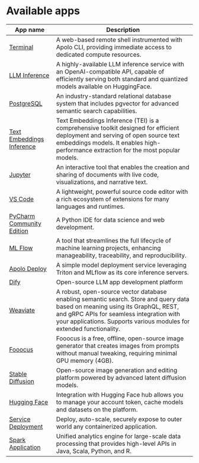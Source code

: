 # Available apps

| App name                                                                                  | Description                                                                                                                                                                                                                                        |
| ----------------------------------------------------------------------------------------- | -------------------------------------------------------------------------------------------------------------------------------------------------------------------------------------------------------------------------------------------------- |
| [Terminal](terminal.md)                                                                   | A web-based remote shell instrumented with Apolo CLI, providing immediate access to dedicated compute resources.                                                                                                                                   |
| [LLM Inference](llm-inference/)                                                           | A highly-available LLM inference service with an OpenAI-compatible API, capable of efficiently serving both standard and quantized models available on HuggingFace.                                                                                |
| [PostgreSQL](postgre-sql.md)                                                              | An industry-standard relational database system that includes pgvector for advanced semantic search capabilities.                                                                                                                                  |
| [Text Embeddings Inference](text-embeddings-inference.md)                                 | Text Embeddings Inference (TEI) is a comprehensive toolkit designed for efficient deployment and serving of open source text embeddings models. It enables high-performance extraction for the most popular models.                                |
| [Jupyter](../../available-apps/jupyter-notebook.md)                                       | An interactive tool that enables the creation and sharing of documents with live code, visualizations, and narrative text.                                                                                                                         |
| [VS Code](vs-code.md)                                                                     | A lightweight, powerful source code editor with a rich ecosystem of extensions for many languages and runtimes.                                                                                                                                    |
| [PyCharm Community Edition](py-charm.md)                                                  | A Python IDE for data science and web development.                                                                                                                                                                                                 |
| [ML Flow](ml-flow.md)                                                                     | A tool that streamlines the full lifecycle of machine learning projects, enhancing manageability, traceability, and reproducibility.                                                                                                               |
| [Apolo Deploy](apolo-deploy.md)                                                           | A simple model deployment service leveraging Triton and MLflow as its core inference servers.                                                                                                                                                      |
| [Dify](dify.md)                                                                           | Open-source LLM app development platform                                                                                                                                                                                                           |
| [Weaviate](weaviate.md)                                                                   | A robust, open-source vector database enabling semantic search. Store and query data based on meaning using its GraphQL, REST, and gRPC APIs for seamless integration with your applications. Supports various modules for extended functionality. |
| [Fooocus](../../../../apolo-concepts-cli/apps/installable-apps/available-apps/fooocus.md) | Fooocus is a free, offline, open-source image generator that creates images from prompts without manual tweaking, requiring minimal GPU memory (4GB).                                                                                              |
| [Stable Diffusion](stable-diffusion.md)                                                   | Open-source image generation and editing platform powered by advanced latent diffusion models.                                                                                                                                                     |
| [Hugging Face](hugging-face.md)                                                           | Integration with Hugging Face hub allows you to manage your account token, cache models and datasets on the platform.                                                                                                                              |
| [Service Deployment](service-deployment.md)                                               | Deploy, auto-scale, securely expose to outer world any containerized application.                                                                                                                                                                  |
| [Spark Application](apache-spark.md)                                                      | Unified analytics engine for large-scale data processing that provides high-level APIs in Java, Scala, Python, and R.                                                                                                                              |



